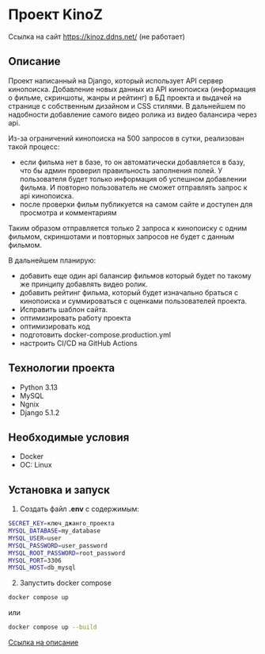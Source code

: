 # Проект KinoZ 

Ссылка на сайт https://kinoz.ddns.net/ (не работает)
## Описание
Проект написанный на Django, который использует API сервер кинопоиска. Добавление новых данных из API кинопоиска (информация о фильме, скриншоты, жанры и рейтинг) в БД проекта и выдачей на странице с собственным дизайном и CSS стилями.
В дальнейшем по надобности добавление самого видео ролика из видео балансира через api.

Из-за ограничений кинопоиска на 500 запросов в сутки, реализован такой процесс:
- если фильма нет в базе, то он автоматически добавляется в базу, что бы админ проверил правильность заполнения полей. У пользователя будет только информация об успешном добавлении фильма. И повторно пользователь не сможет отправлять запрос к api кинопоиска.
- после проверки фильм публикуется на самом сайте и доступен для просмотра и комментариям

Таким образом отправляется только 2 запроса к кинопоиску с одним фильмом, скриншотами и повторных запросов не будет с данным фильмом.

В дальнейшем планирую:
-  добавить еще один api балансир фильмов который будет по такому же принципу добавлять видео ролик.
- добавить рейтинг фильма, который будет изначально браться с кинопоиска и суммироваться с оценками пользователей проекта.
- Исправить шаблон сайта.
- оптимизировать работу проекта
- оптимизировать код
- подготовить docker-compose.production.yml
- настроить CI/CD на GitHub Actions

## Технологии проекта
- Python 3.13
- MySQL
- Ngnix
- Django 5.1.2

## Необходимые условия

- Docker
- ОС: Linux

## Установка и запуск

1. Создать файл **.env** с содержимым:
```bash
SECRET_KEY=ключ_джанго_проекта
MYSQL_DATABASE=my_database
MYSQL_USER=user
MYSQL_PASSWORD=user_password   
MYSQL_ROOT_PASSWORD=root_password
MYSQL_PORT=3306
MYSQL_HOST=db_mysql
```
2. Запустить docker compose
```bash 
docker compose up
```
или
```bash
docker compose up --build 
```

[Ссылка на описание](#описание)
